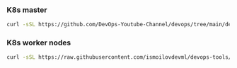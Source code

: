 ### K8s master

```bash
curl -sSL https://github.com/DevOps-Youtube-Channel/devops/tree/main/devops-tools/kubernetes/kubeadm/bash_script/k8s-master.sh | bash
```

### K8s worker nodes

```bash
curl -sSL https://raw.githubusercontent.com/ismoilovdevml/devops-tools/master/Kubernetes/k8s-installer/k8s-worker.sh | bash
```
